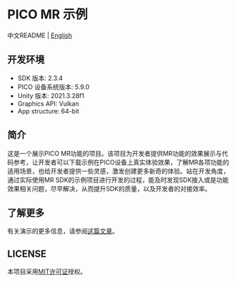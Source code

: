 # PICO MR 示例

中文README | [English](./README.md)

## 开发环境

- SDK 版本: 2.3.4
- PICO 设备系统版本: 5.9.0
- Unity 版本: 2021.3.28f1
- Graphics API: Vulkan
- App structure: 64-bit

## 简介

这是一个展示PICO MR功能的项目。该项目为开发者提供MR功能的效果展示与代码参考，让开发者可以下载示例在PICO设备上真实体验效果，了解MR各项功能的适用场景，也给开发者提供一些灵感，激发创建更多新奇的体验。站在开发角度，通过实际使用MR SDK的示例项目进行开发的过程，能及时发现SDK接入或是功能效果相关问题，尽早解决，从而提升SDK的质量，以及开发者的对接效率。

## 了解更多

有关演示的更多信息，请参阅[这篇文章](https://developer-cn.picoxr.com/document/unity/mixed-reality-mrtk-sample/)。

## LICENSE

本项目采用[MIT许可证](./License.md)授权。
